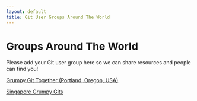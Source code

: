 ```yaml
---
layout: default
title: Git User Groups Around The World
---
```


# Groups Around The World

Please add your Git user group here so we can share resources and people can find you!

<a href="http://www.grumpygits.github.com">Grumpy Git Together (Portland, Oregon, USA)</a><br/>

<a href="http://www.facebook.com/groups/sggrumpygits">Singapore Grumpy Gits</a><br/>
